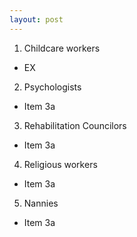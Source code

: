 ```yaml
---
layout: post
---
```




1. Childcare workers 
  * EX
2. Psychologists
  * Item 3a 
3. Rehabilitation Councilors 
  * Item 3a 
4. Religious workers
  * Item 3a 
5. Nannies
  * Item 3a 


